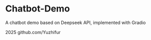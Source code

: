 # Chatbot-Demo
A chatbot demo based on Deepseek API, implemented with Gradio

2025 github.com/Yuzhifur
